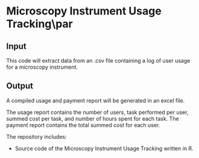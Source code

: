 # Microscopy Instrument Usage Tracking\par

## Input
This code will extract data from an .csv file containing a log of user usage for a microscopy instrument.

## Output
A compiled usage and payment report will be generated in an excel file.

The usage report contains the number of users, task performed per user, summed cost per task, and number of hours spent for each task. 
The payment report contains the total summed cost for each user.

The repository includes:
* Source code of the Microscopy Instrument Usage Tracking written in R.
